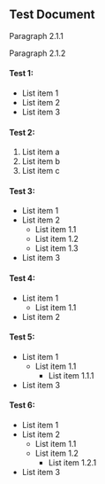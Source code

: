 ## Test Document

Paragraph 2.1.1

Paragraph 2.1.2

#### Test 1:

- List item 1
- List item 2
- List item 3

#### Test 2:

1. List item a
2. List item b
3. List item c

#### Test 3:

- List item 1
- List item 2
    - List item 1.1
    - List item 1.2
    - List item 1.3
- List item 3

#### Test 4:

- List item 1
    - List item 1.1
- List item 2

#### Test 5:

- List item 1
    - List item 1.1
        - List item 1.1.1
- List item 3

#### Test 6:

- List item 1
- List item 2
    - List item 1.1
    - List item 1.2
        - List item 1.2.1
- List item 3